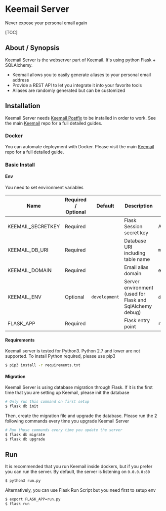 # Keemail Server

Never expose your personal email again

[TOC]

## About / Synopsis

Keemail Server is the webserver part of Keemail. It's using python Flask + SQLAlchemy.

* Keemail allows you to easily generate aliases to your personal email address
* Provide a REST API to let you integrate it into your favorite tools
* Aliases are randomly generated but can be customized

## Installation

Keemail Server needs [Keemail Postfix](https://github.com/Guisch/keemailpostfix) to be installed in order to work. See the main [Keemail](https://github.com/Guisch/keemail) repo for a full detailed guides.



### Docker

You can automate deployment with Docker. Please visit the main [Keemail](https://github.com/Guisch/keemail) repo for a full detailed guide.



### Basic Install

#### Env

You need to set environment variables

| Name              | Required / Optional | Default       | Description                                              | Value                                 |
| ----------------- | ------------------- | ------------- | -------------------------------------------------------- | ------------------------------------- |
| KEEMAIL_SECRETKEY | Required            |               | Flask Session secret key                                 | Any random key                        |
| KEEMAIL_DB_URI    | Required            |               | Database URI including table name                        | `mysql://user:pass@domain:port/table` |
| KEEMAIL_DOMAIN    | Required            |               | Email alias domain                                       | example.com                           |
| KEEMAIL_ENV       | Optional            | `development` | Server environment (used for Flask and SqlAlchemy debug) | `development` or `production`         |
| FLASK_APP         | Required            |               | Flask entry point                                        | `run.py`                              |



#### Requirements

Keemail server is tested for Python3. Python 2.7 and lower are not supported. To install Python required, please use pip3

```bash
$ pip3 install -r requirements.txt
```



#### Migration

Keemail Server is using database migration through Flask. If it is the first time that you are setting up Keemail, please init the database

```bash
# Only run this command on first setup
$ flask db init
```

Then, create the migration file and upgrade the database. Please run the 2 following commands every time you upgrade Keemail Server

```bash
# Run those commands every time you update the server
$ flask db migrate
$ flask db upgrade
```



## Run

It is recommended that you run Keemail inside dockers, but if you prefer you can run the server. By default, the server is listening on `0.0.0.0:80`

```bash
$ python3 run.py
```

Alternatively, you can use Flask Run Script but you need first to setup env

```bash
$ export FLASK_APP=run.py
$ flask run
```

